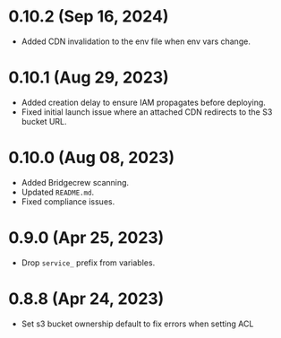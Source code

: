 # 0.10.2 (Sep 16, 2024)
* Added CDN invalidation to the env file when env vars change.

# 0.10.1 (Aug 29, 2023)
* Added creation delay to ensure IAM propagates before deploying.
* Fixed initial launch issue where an attached CDN redirects to the S3 bucket URL.

# 0.10.0 (Aug 08, 2023)
* Added Bridgecrew scanning.
* Updated `README.md`.
* Fixed compliance issues.

# 0.9.0 (Apr 25, 2023)
* Drop `service_` prefix from variables.

# 0.8.8 (Apr 24, 2023)
* Set s3 bucket ownership default to fix errors when setting ACL
